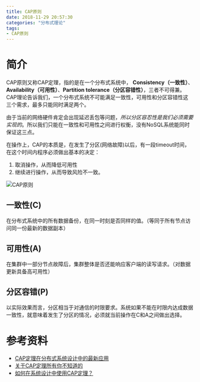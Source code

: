 ```yaml
---
title: CAP原则
date: 2018-11-29 20:57:30
categories: "分布式理论"
tags:
- CAP原则
---
```

# 简介

CAP原则又称CAP定理，指的是在一个分布式系统中， **Consistency（一致性）**、 **Availability（可用性）**、**Partition tolerance（分区容错性）**，三者不可得兼。
CAP理论告诉我们，一个分布式系统不可能满足一致性，可用性和分区容错性这三个需求，最多只能同时满足两个。

由于当前的网络硬件肯定会出现延迟丢包等问题，*所以分区容忍性是我们必须需要实现的*。所以我们只能在一致性和可用性之间进行权衡，没有NoSQL系统能同时保证这三点。

在操作上，CAP的本质是，在发生了分区(网络故障)以后，有一段timeout时间，在这个时间内程序必须做出基本的决定：
1. 取消操作，从而降低可用性
2. 继续进行操作，从而导致风险不一致。

![CAP原则](cap.png)

## 一致性(C)
在分布式系统中的所有数据备份，在同一时刻是否同样的值。（等同于所有节点访问同一份最新的数据副本）

## 可用性(A)
在集群中一部分节点故障后，集群整体是否还能响应客户端的读写请求。（对数据更新具备高可用性）

## 分区容错(P)
以实际效果而言，分区相当于对通信的时限要求。系统如果不能在时限内达成数据一致性，就意味着发生了分区的情况，必须就当前操作在C和A之间做出选择。

# 参考资料
- [CAP定理在分布式系统设计中的最新应用](https://www.jdon.com/49232)
- [关于CAP定理所有你不知道的](https://www.itechart.com/blog/all-you-didnt-know-about-cap-theorem/)
- [如何在系统设计中使用CAP定理？](https://www.jdon.com/49187)